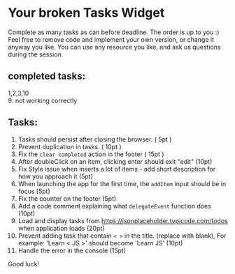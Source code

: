 # Your broken Tasks Widget
Complete as many tasks as can before deadline.
The order is up to you :)
Feel free to remove code and implement your own version, or change it anyway you like.
You can use any resource you like, and ask us questions during the session. 

## completed tasks:
1,2,3,10  
9: not working correctly

## Tasks:
1.  Tasks should persist after closing the browser. ( 5pt )
2.  Prevent duplication in tasks. ( 10pt )
3.  Fix the `clear completed` action in the footer ( 15pt )
4.  After doubleClick on an item, clicking enter should exit "edit" (10pt)
5.  Fix Style issue when inserts a lot of items - add short description for how you approach it (5pt)
6.  When launching the app for the first time, the `addItem` input should be in focus (5pt)
7.  Fix the counter on the footer (5pt)
8.  Add a code comment explaining what `delegateEvent` function does (10pt)
9.  Load and display tasks from https://jsonplaceholder.typicode.com/todos when application loads (20pt)
10. Prevent adding task that contain `< >` in the title. (replace with blank), For example: 'Learn < JS >' should become 'Learn JS' (10pt) 
11. Handle the error in the console (15pt)

Good luck! 
